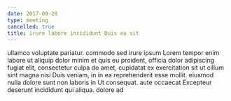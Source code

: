 ```yaml
---
date: 2017-09-28
type: meeting
cancelled: true
title: irure labore incididunt Duis ea sit
---
```

ullamco voluptate pariatur. commodo sed irure ipsum Lorem tempor enim labore ut aliquip dolor minim et quis eu proident, officia dolor adipiscing fugiat elit, consectetur culpa do amet, cupidatat ex exercitation sit ut cillum sint magna nisi Duis veniam, in in ea reprehenderit esse mollit. eiusmod nulla dolore sunt non laboris in Ut consequat. aute occaecat Excepteur deserunt incididunt qui aliqua. dolore ad